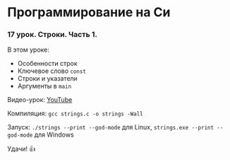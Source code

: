 # Программирование на Си

### 17 урок. Строки. Часть 1.

В этом уроке:

* Особенности строк
* Ключевое слово `const`
* Cтроки и указатели
* Аргументы в `main`

Видео-урок: [YouTube](https://www.youtube.com/watch?v=uDOMlyu3mBQ)

Компиляция: `gcc strings.c -o strings -Wall`

Запуск: `./strings --print --god-mode` для Linux, `strings.exe --print --god-mode` для Windows

Удачи! :+1: